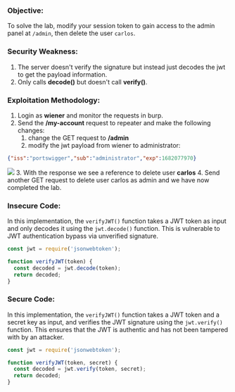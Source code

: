 
### Objective: 
To solve the lab, modify your session token to gain access to the admin panel at `/admin`, then delete the user `carlos`.
### Security Weakness:
1. The server doesn't verify the signature but instead just decodes the jwt to get the payload information.
2. Only calls **decode()** but doesn't call **verify()**.
### Exploitation Methodology:
1. Login as **wiener** and monitor the requests in burp.
2. Send the **/my-account** request to repeater and make the following changes:
	1. change the GET request to **/admin**
	2. modify the jwt payload from wiener to administrator:
```json
{"iss":"portswigger","sub":"administrator","exp":1682077970}
```
![](6b6c449e6c5129cc27f2ed3778a1726e.png)
3. With the response we see a reference to delete user **carlos**
4. Send another GET request to delete user carlos as admin and we have now completed the lab. 
### Insecure Code:
In this implementation, the `verifyJWT()` function takes a JWT token as input and only decodes it using the `jwt.decode()` function. This is vulnerable to JWT authentication bypass via unverified signature.
```javascript
const jwt = require('jsonwebtoken');

function verifyJWT(token) {
  const decoded = jwt.decode(token);
  return decoded;
}
```
### Secure Code:
In this implementation, the `verifyJWT()` function takes a JWT token and a secret key as input, and verifies the JWT signature using the `jwt.verify()` function. This ensures that the JWT is authentic and has not been tampered with by an attacker.
```javascript
const jwt = require('jsonwebtoken');

function verifyJWT(token, secret) {
  const decoded = jwt.verify(token, secret);
  return decoded;
}
```